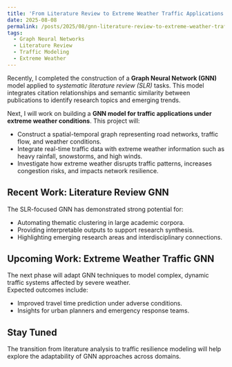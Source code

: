 ```yaml
---
title: 'From Literature Review to Extreme Weather Traffic Applications'
date: 2025-08-08
permalink: /posts/2025/08/gnn-literature-review-to-extreme-weather-traffic/
tags:
  - Graph Neural Networks
  - Literature Review
  - Traffic Modeling
  - Extreme Weather
---
```


Recently, I completed the construction of a **Graph Neural Network (GNN)** model applied to *systematic literature review (SLR)* tasks. This model integrates citation relationships and semantic similarity between publications to identify research topics and emerging trends.

Next, I will work on building a **GNN model for traffic applications under extreme weather conditions**. This project will:
- Construct a spatial-temporal graph representing road networks, traffic flow, and weather conditions.
- Integrate real-time traffic data with extreme weather information such as heavy rainfall, snowstorms, and high winds.
- Investigate how extreme weather disrupts traffic patterns, increases congestion risks, and impacts network resilience.

## Recent Work: Literature Review GNN
The SLR-focused GNN has demonstrated strong potential for:
- Automating thematic clustering in large academic corpora.
- Providing interpretable outputs to support research synthesis.
- Highlighting emerging research areas and interdisciplinary connections.

## Upcoming Work: Extreme Weather Traffic GNN
The next phase will adapt GNN techniques to model complex, dynamic traffic systems affected by severe weather.  
Expected outcomes include:
- Improved travel time prediction under adverse conditions.
- Insights for urban planners and emergency response teams.

## Stay Tuned
The transition from literature analysis to traffic resilience modeling will help explore the adaptability of GNN approaches across domains.
